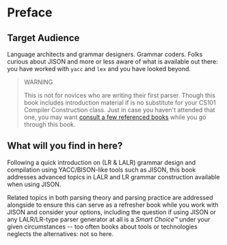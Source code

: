 # Preface 

## Target Audience

Language architects and grammar designers. Grammar coders. Folks curious about JISON and more or less aware of what is available out there: you have worked with `yacc` and `lex` and you have looked beyond.


> WARNING
>
> This is not for novices who are writing their first parser. Though this book includes introduction material if is no substitute for your CS101 Compiler Construction class. Just in case you haven't attended that one, you may want [consult a few referenced books](A_JISON_Specifics_Reference.md#Reference_Materials) while you go through this book.
>


## What will you find in here?

Following a quick introduction on (LR & LALR) grammar design and compilation using YACC/BISON-like tools such as JISON, this book addresses advanced topics in LALR and LR grammar construction available when using JISON.

Related topics in both parsing theory and parsing practice are addressed alongside to ensure this can serve as a refresher book while you work with JISON and consider your options, including the question if using JISON or any LALR/LR-type parser generator at all is a *Smart Choice™* under your given circumstances -- too often books about tools or technologies neglects the alternatives: not so here.

